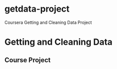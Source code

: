 getdata-project
===============

Coursera Getting and Cleaning Data Project

# Getting and Cleaning Data

## Course Project 


